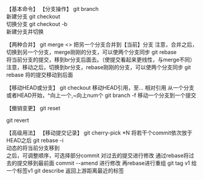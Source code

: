 【基本命令】
【分支操作】
git branch <br>
    新建分支
git checkout <br>
    切换分支
git checkout -b <br>
    新建分支并切换

【两种合并】
git merge <>
    把另一个分支合并到【当前】分支
    注意，合并之后，切换到另一个分支，merge刚刚的分支，可以使两个分支同步
git rebase <br>
    将当前分支的提交，移到br分支后面去。（使提交看起来更线性，与merge不同）
    注意，移动之后，切换到br分支，rebase刚刚的分支，可以使两个分支同步
git rebase <br1> <br2>
    将<br2>的提交移动到<br1>后面

【移动HEAD或分支】
git checkout <ref>
    移动HEAD引用，至...
相对引用
    从一个分支或者HEAD开始，^向上一个,~<num>向上num个
git branch -f <ref>
    移动一个分支到一个提交

【撤销变更】
git reset <ref>

git revert <ref>

【高级用法】
【移动提交记录】
git cherry-pick <commit>*N
    将若干个commit依次放于HEAD之后
git rebase -i <br>
    动态的将当前分支移到<br>之后，可调整顺序，可选择部分commit
对过去的提交进行修改
通过rebase将过去的提交移到最前面
commit --amend 进行修改
再rebase进行重组
git tag v1 <ref>
    给<ref>一个标签v1
git describe <ref>
    返回上游距离<ref>最近的标签
